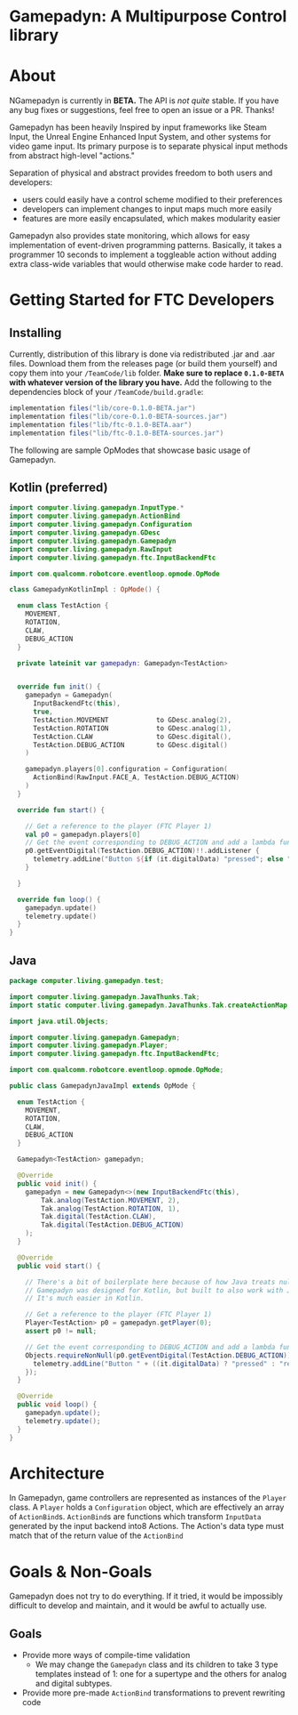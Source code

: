 # Gamepadyn: A Multipurpose Control library

[//]: # (![Gamepadyn Logo]&#40;logo_128.png&#41;)

# About

NGamepadyn is currently in **BETA.**
The API is *not quite* stable.
If you have any bug fixes or suggestions, feel free to open an issue or a PR. Thanks!

Gamepadyn has been heavily Inspired by input frameworks like Steam Input,
the Unreal Engine Enhanced Input System,
and other systems for video game input.
Its primary purpose is to separate physical input methods from abstract high-level "actions."

Separation of physical and abstract provides freedom to both users and developers:
- users could easily have a control scheme modified to their preferences
- developers can implement changes to input maps much more easily
- features are more easily encapsulated, which makes modularity easier

Gamepadyn also provides state monitoring,
which allows for easy implementation of event-driven programming patterns.
Basically, it takes a programmer 10 seconds to implement a toggleable action
without adding extra class-wide variables that would otherwise make code harder to read.

# Getting Started for FTC Developers

## Installing

Currently, distribution of this library is done via redistributed .jar and .aar files.
Download them from the releases page (or build them yourself) and copy them into your `/TeamCode/lib` folder.
**Make sure to replace `0.1.0-BETA` with whatever version of the library you have.**
Add the following to the dependencies block of your `/TeamCode/build.gradle`:

```groovy
implementation files("lib/core-0.1.0-BETA.jar")
implementation files("lib/core-0.1.0-BETA-sources.jar")
implementation files("lib/ftc-0.1.0-BETA.aar")
implementation files("lib/ftc-0.1.0-BETA-sources.jar")
```

The following are sample OpModes that showcase basic usage of Gamepadyn.

## Kotlin (preferred)

```kotlin
import computer.living.gamepadyn.InputType.*
import computer.living.gamepadyn.ActionBind
import computer.living.gamepadyn.Configuration
import computer.living.gamepadyn.GDesc
import computer.living.gamepadyn.Gamepadyn
import computer.living.gamepadyn.RawInput
import computer.living.gamepadyn.ftc.InputBackendFtc

import com.qualcomm.robotcore.eventloop.opmode.OpMode

class GamepadynKotlinImpl : OpMode() {

  enum class TestAction {
    MOVEMENT,
    ROTATION,
    CLAW,
    DEBUG_ACTION
  }

  private lateinit var gamepadyn: Gamepadyn<TestAction>


  override fun init() {
    gamepadyn = Gamepadyn(
      InputBackendFtc(this),
      true,
      TestAction.MOVEMENT            to GDesc.analog(2),
      TestAction.ROTATION            to GDesc.analog(1),
      TestAction.CLAW                to GDesc.digital(),
      TestAction.DEBUG_ACTION        to GDesc.digital()
    )

    gamepadyn.players[0].configuration = Configuration(
      ActionBind(RawInput.FACE_A, TestAction.DEBUG_ACTION)
    )
  }

  override fun start() {

    // Get a reference to the player (FTC Player 1)
    val p0 = gamepadyn.players[0]
    // Get the event corresponding to DEBUG_ACTION and add a lambda function as a listener to it.
    p0.getEventDigital(TestAction.DEBUG_ACTION)!!.addListener {
      telemetry.addLine("Button ${if (it.digitalData) "pressed"; else "released"}!")
    }

  }

  override fun loop() {
    gamepadyn.update()
    telemetry.update()
  }
}

```

## Java

```Java
package computer.living.gamepadyn.test;

import computer.living.gamepadyn.JavaThunks.Tak;
import static computer.living.gamepadyn.JavaThunks.Tak.createActionMap;

import java.util.Objects;

import computer.living.gamepadyn.Gamepadyn;
import computer.living.gamepadyn.Player;
import computer.living.gamepadyn.ftc.InputBackendFtc;

import com.qualcomm.robotcore.eventloop.opmode.OpMode;

public class GamepadynJavaImpl extends OpMode {

  enum TestAction {
    MOVEMENT,
    ROTATION,
    CLAW,
    DEBUG_ACTION
  }

  Gamepadyn<TestAction> gamepadyn;

  @Override
  public void init() {
    gamepadyn = new Gamepadyn<>(new InputBackendFtc(this),
        Tak.analog(TestAction.MOVEMENT, 2),
        Tak.analog(TestAction.ROTATION, 1),
        Tak.digital(TestAction.CLAW),
        Tak.digital(TestAction.DEBUG_ACTION)
    );
  }

  @Override
  public void start() {

    // There's a bit of boilerplate here because of how Java treats nullability.
    // Gamepadyn was designed for Kotlin, but built to also work with Java.
    // It's much easier in Kotlin.

    // Get a reference to the player (FTC Player 1)
    Player<TestAction> p0 = gamepadyn.getPlayer(0);
    assert p0 != null;

    // Get the event corresponding to DEBUG_ACTION and add a lambda function as a listener to it.
    Objects.requireNonNull(p0.getEventDigital(TestAction.DEBUG_ACTION)).addJListener(it -> {
      telemetry.addLine("Button " + ((it.digitalData) ? "pressed" : "released") + "!");
    });
  }

  @Override
  public void loop() {
    gamepadyn.update();
    telemetry.update();
  }
}

```

# Architecture

In Gamepadyn,
game controllers are represented as instances of the `Player` class.
A `Player` holds a `Configuration` object,
which are effectively an array of `ActionBind`s.
`ActionBind`s are functions which transform `InputData` generated by the input backend into8 Actions.
The Action's data type must match that of the return value of the `ActionBind`

# Goals & Non-Goals

Gamepadyn does not try to do everything.
If it tried, it would be impossibly difficult to develop and maintain,
and it would be awful to actually use.

## Goals

- Provide more ways of compile-time validation
  - We may change the `Gamepadyn` class and its children to take 3 type templates instead of 1: one for a supertype and the others for analog and digital subtypes.
- Provide more pre-made `ActionBind` transformations to prevent rewriting code
